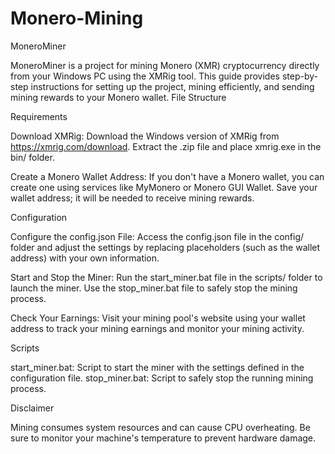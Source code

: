# Monero-Mining

MoneroMiner

MoneroMiner is a project for mining Monero (XMR) cryptocurrency directly from your Windows PC using the XMRig tool. This guide provides step-by-step instructions for setting up the project, mining efficiently, and sending mining rewards to your Monero wallet.
File Structure

Requirements

Download XMRig: Download the Windows version of XMRig from https://xmrig.com/download. Extract the .zip file and place xmrig.exe in the bin/ folder.

Create a Monero Wallet Address: If you don't have a Monero wallet, you can create one using services like MyMonero or Monero GUI Wallet. Save your wallet address; it will be needed to receive mining rewards.

Configuration

Configure the config.json File:
    Access the config.json file in the config/ folder and adjust the settings by replacing placeholders (such as the wallet address) with your own information.

Start and Stop the Miner:
    Run the start_miner.bat file in the scripts/ folder to launch the miner.
    Use the stop_miner.bat file to safely stop the mining process.

Check Your Earnings:
    Visit your mining pool's website using your wallet address to track your mining earnings and monitor your mining activity.

Scripts

start_miner.bat: Script to start the miner with the settings defined in the configuration file.
stop_miner.bat: Script to safely stop the running mining process.

Disclaimer

Mining consumes system resources and can cause CPU overheating. Be sure to monitor your machine's temperature to prevent hardware damage.
